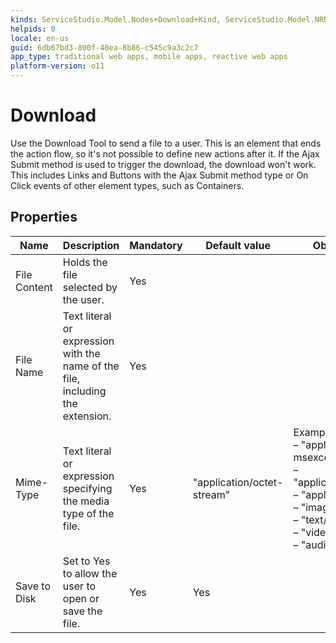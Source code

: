```yaml
---
kinds: ServiceStudio.Model.Nodes+Download+Kind, ServiceStudio.Model.NRNodes+Download+Kind
helpids: 0
locale: en-us
guid: 6db67bd3-800f-40ea-8b86-c545c9a3c2c7
app_type: traditional web apps, mobile apps, reactive web apps
platform-version: o11
---
```


# Download

Use the Download Tool to send a file to a user. This is an element that ends the action flow, so it's not possible to define new actions after it. If the Ajax Submit method is used to trigger the download, the download won't work. This includes Links and Buttons with the Ajax Submit method type or On Click events of other element types, such as Containers.

## Properties

<table markdown="1">
<thead>
<tr>
<th>Name</th>
<th>Description</th>
<th>Mandatory</th>
<th>Default value</th>
<th>Observations</th>
</tr>
</thead>
<tbody>
<tr>
<td title="File Content">File Content</td>
<td>Holds the file selected by the user.</td>
<td>Yes</td>
<td></td>
<td></td>
</tr>
<tr>
<td title="File Name">File Name</td>
<td>Text literal or expression with the name of the file, including the extension.</td>
<td>Yes</td>
<td></td>
<td></td>
</tr>
<tr>
<td title="Mime-Type">Mime-Type</td>
<td>Text literal or expression specifying the media type of the file.</td>
<td>Yes</td>
<td>"application/octet-stream"</td>
<td>Example values:<br/>
– "application/x-msexcel";<br/>
– "application/msword";<br/>
– "application/pdf";<br/>
– "image/gif";<br/>
– "text/html";<br/>
– "video/avi";<br/>
– "audio/wav".</td>
</tr>
<tr>
<td title="Save to Disk">Save to Disk</td>
<td>Set to Yes to allow the user to open or save the file.</td>
<td>Yes</td>
<td>Yes</td>
<td></td>
</tr>
</tbody>
</table>


